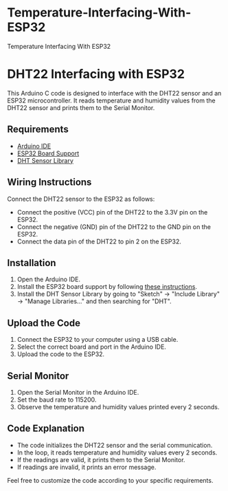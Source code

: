 # Temperature-Interfacing-With-ESP32
Temperature Interfacing With ESP32
# DHT22 Interfacing with ESP32

This Arduino C code is designed to interface with the DHT22 sensor and an ESP32 microcontroller. It reads temperature and humidity values from the DHT22 sensor and prints them to the Serial Monitor.

## Requirements

- [Arduino IDE](https://www.arduino.cc/en/software)
- [ESP32 Board Support](https://github.com/espressif/arduino-esp32)
- [DHT Sensor Library](https://github.com/adafruit/DHT-sensor-library)

## Wiring Instructions

Connect the DHT22 sensor to the ESP32 as follows:
- Connect the positive (VCC) pin of the DHT22 to the 3.3V pin on the ESP32.
- Connect the negative (GND) pin of the DHT22 to the GND pin on the ESP32.
- Connect the data pin of the DHT22 to pin 2 on the ESP32.

## Installation

1. Open the Arduino IDE.
2. Install the ESP32 board support by following [these instructions](https://github.com/espressif/arduino-esp32/blob/master/docs/arduino-ide/boards_manager.md).
3. Install the DHT Sensor Library by going to "Sketch" -> "Include Library" -> "Manage Libraries..." and then searching for "DHT".

## Upload the Code

1. Connect the ESP32 to your computer using a USB cable.
2. Select the correct board and port in the Arduino IDE.
3. Upload the code to the ESP32.

## Serial Monitor

1. Open the Serial Monitor in the Arduino IDE.
2. Set the baud rate to 115200.
3. Observe the temperature and humidity values printed every 2 seconds.

## Code Explanation

- The code initializes the DHT22 sensor and the serial communication.
- In the loop, it reads temperature and humidity values every 2 seconds.
- If the readings are valid, it prints them to the Serial Monitor.
- If readings are invalid, it prints an error message.

Feel free to customize the code according to your specific requirements.

